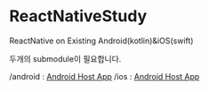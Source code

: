 # ReactNativeStudy
ReactNative on Existing Android(kotlin)&amp;iOS(swift)

두개의 submodule이 필요합니다.

/android : [Android Host App](https://github.com/jidogoon/ReactNativeStudyAndroidHost)
/ios : [Android Host App](https://github.com/jidogoon/ReactNativeStudyiOSHost)
